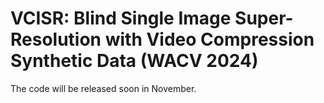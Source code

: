 # VCISR: Blind Single Image Super-Resolution with Video Compression Synthetic Data (WACV 2024)

The code will be released soon in November.
